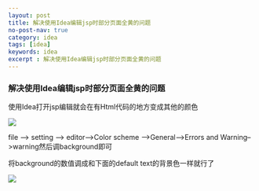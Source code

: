 ```yaml
---
layout: post
title: 解决使用Idea编辑jsp时部分页面全黄的问题
no-post-nav: true
category: idea
tags: [idea]
keywords: idea
excerpt : 解决使用Idea编辑jsp时部分页面全黄的问题
---
```


### 解决使用Idea编辑jsp时部分页面全黄的问题

使用Idea打开jsp编辑就会在有Html代码的地方变成其他的颜色

![](https://luopengfei3000.github.io/assets/images/2019/idea/2019-04-09-idea-jsp-colour/01.png)

file –> setting –> editor–>Color scheme –>General–>Errors and Warning–>warning然后调background即可

将background的数值调成和下面的default text的背景色一样就行了

![](https://luopengfei3000.github.io/assets/images/2019/idea/2019-04-09-idea-jsp-colour/01.png)

